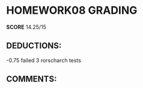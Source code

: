 HOMEWORK08 GRADING
===================
**SCORE** 14.25/15

DEDUCTIONS:
-------------
-0.75 failed 3 rorscharch tests

COMMENTS:
---------

